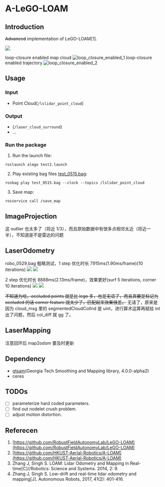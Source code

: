 # A-LeGO-LOAM

## Introduction

~~Advanced~~ implementation of LeGO-LOAM[1].

![](./img/alego_test0515.gif)

loop-closure enabled map cloud
![loop_closure_enabled_1](./img/loop_closure_enabled_1.png)
loop-closure enabled trajectory
![loop_closure_enabled_2](./img/loop_closure_enabled_2.png)

## Usage

### Input

- Point Cloud(`/lslidar_point_cloud`)

### Output

- (`/laser_cloud_surround`)
- ...

### Run the package

1. Run the launch file:

```shell
roslaunch alego test2.launch
```

2. Play existing bag files [test_0515.bag](https://drive.google.com/file/d/1Y6KR9FUQggcyhvGsnkv7zpYQGvc7dQR_/view?usp=sharing):

```shell
rosbag play test_0515.bag --clock --topics /lslidar_point_cloud
```

3. Save map:
```shell
rosservice call /save_map
```

## ImageProjection

这 outlier 也太多了（将近 1/3），而且原始数据中有很多点相邻太近（将近一半），不知道是不是雷达的问题

## LaserOdometry

robo_0529.bag 粗略测试，1 step 优化时长 7915ms(1.90ms/frame)(10 iterations)
![](./img/laserOdometry6.png)
![](./img/laserOdometry7.png)

2 step 优化时长 8888ms(2.13ms/frame)，效果更好(surf 5 iterations, corner 10 iterations)
![](./img/laserOdometry3.png)
![](./img/laserOdometry5.png)

~~不知道为啥，occluded points 就是比 lego 多，也是无语了，而且真要是标记为 occluded 的话 corner feature 就太少了，匹配起来效果很差。~~ 无语了，原来是因为 cloud_msg 里的 segmentedCloudColInd 是 uint，进行算术运算再赋给 int 出了问题，然后 col_diff 就 gg 了。

## LaserMapping

注意回环后 map2odom 要及时更新

## Dependency

- [gtsam](https://github.com/borglab/gtsam/releases)(Georgia Tech Smoothing and Mapping library, 4.0.0-alpha2)
- ceres

## TODOs

- [ ] parameterize hard coded parameters.
- [ ] find out nodelet crush problem.
- [ ] adjust motion distortion.

## Referecen

1. [https://github.com/RobustFieldAutonomyLab/LeGO-LOAM](https://github.com/RobustFieldAutonomyLab/LeGO-LOAM)
2. [https://github.com/HKUST-Aerial-Robotics/A-LOAM](https://github.com/HKUST-Aerial-Robotics/A-LOAM)
3. Zhang J, Singh S. LOAM: Lidar Odometry and Mapping in Real-time[C]//Robotics: Science and Systems. 2014, 2: 9.
4. Zhang J, Singh S. Low-drift and real-time lidar odometry and mapping[J]. Autonomous Robots, 2017, 41(2): 401-416.
